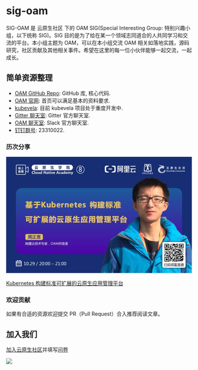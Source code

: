 # sig-oam
SIG-OAM 是 云原生社区 下的 OAM SIG(Special Interesting Group: 特别兴趣小组，以下统称 SIG)。SIG 目的是为了给在某一个领域志同道合的人共同学习和交流的平台。本小组主题为 OAM，可以在本小组交流 OAM 相关如落地实践，源码研究，社区贡献及其他相关事件。希望在这里的每一位小伙伴能够一起交流，一起成长。

## 简单资源整理

* [OAM GitHub Repo](https://github.com/oam-dev): GitHub 库, 核心代码.
* [OAM 官网](https://oam.dev/): 首页可以满足基本的资料要求.
* [kubevela](https://github.com/oam-dev/kubevela): 目前 kubevela 项目处于重度开发中.
* [Gitter 聊天室](https://gitter.im/oam-dev/community): Gitter 官方聊天室.
* [OAM 聊天室](https://cloud-native.slack.com/archives/C01BLQ3HTJA): Slack 官方聊天室.
* [钉钉群号]():  23310022.

### 历次分享
![](meet/20201029/image.jpeg)

[ Kubernetes 构建标准可扩展的云原生应用管理平台](https://www.bilibili.com/video/BV1r5411L7Qr/)

### 欢迎贡献

如果有合适的资源欢迎提交 PR（Pull Request）合入推荐阅读文章。

## 加入我们

[加入云原生社区](https://cloudnative.to/contact)并填写[问卷](https://wj.qq.com/s2/5479026/bf82/)

![](https://i.loli.net/2020/10/22/7E6DNzWuBj2skeG.png)